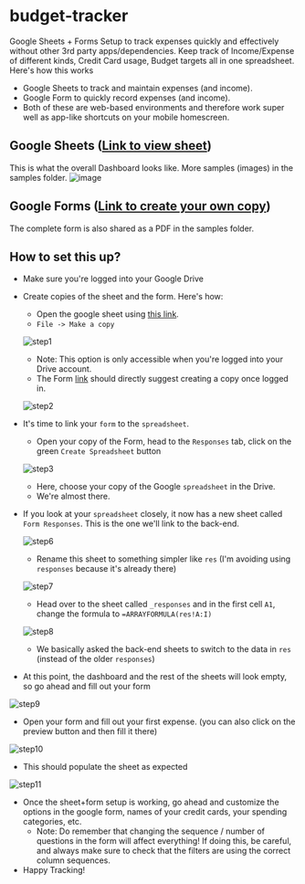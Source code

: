 # budget-tracker
Google Sheets + Forms Setup to track expenses quickly and effectively without other 3rd party apps/dependencies. Keep track of Income/Expense of different kinds, Credit Card usage, Budget targets all in one spreadsheet. Here's how this works  
- Google Sheets to track and maintain expenses (and income).
- Google Form to quickly record expenses (and income).
- Both of these are web-based environments and therefore work super well as app-like shortcuts on your mobile homescreen.

## Google Sheets ([Link to view sheet](https://docs.google.com/spreadsheets/d/1Xk02BzBike5RoEALE8rTHT_TwGrNbB3R-vG-iaO8-ek/edit?usp=sharing))
This is what the overall Dashboard looks like. More samples (images) in the samples folder.
![image](https://user-images.githubusercontent.com/29622482/185658089-6b46b98d-db95-4ffe-a303-f7c6e11ee3de.png)

## Google Forms ([Link to create your own copy](https://docs.google.com/forms/d/1BUTJ5y90_NdvGrV6U8_6c_3iX_fNs5TJnn1VZxLLst0/copy))
The complete form is also shared as a PDF in the samples folder.

## How to set this up?
* Make sure you're logged into your Google Drive
* Create copies of the sheet and the form. Here's how:
  * Open the google sheet using [this link](https://docs.google.com/spreadsheets/d/1Xk02BzBike5RoEALE8rTHT_TwGrNbB3R-vG-iaO8-ek/edit?usp=sharing).
  * `File -> Make a copy`

  ![step1](https://user-images.githubusercontent.com/29622482/185689092-50007366-7267-4131-8163-cf7b74f1f27e.png)

  * Note: This option is only accessible when you're logged into your Drive account.
  * The Form [link](https://docs.google.com/forms/d/1BUTJ5y90_NdvGrV6U8_6c_3iX_fNs5TJnn1VZxLLst0/copy) should directly suggest creating a copy once logged in.

  ![step2](https://user-images.githubusercontent.com/29622482/185689230-48877933-4e33-4c68-9205-e72c585b352e.png)

* It's time to link your `form` to the `spreadsheet`.
  * Open your copy of the Form, head to the `Responses` tab, click on the green `Create Spreadsheet` button

  ![step3](https://user-images.githubusercontent.com/29622482/185689449-679f48dc-23fa-486b-9934-8004016b163e.png)

  * Here, choose your copy of the Google `spreadsheet` in the Drive.
  * We're almost there.
* If you look at your `spreadsheet` closely, it now has a new sheet called `Form Responses`. This is the one we'll link to the back-end.

  ![step6](https://user-images.githubusercontent.com/29622482/185689579-2aaaaee7-0af7-4018-b490-6068dbcac159.png)

  * Rename this sheet to something simpler like `res` (I'm avoiding using `responses` because it's already there)

  ![step7](https://user-images.githubusercontent.com/29622482/185689644-a2f65c4d-0353-46f5-abed-fbaf00b5443d.png)

  * Head over to the sheet called `_responses` and in the first cell `A1`, change the formula to `=ARRAYFORMULA(res!A:I)`

  ![step8](https://user-images.githubusercontent.com/29622482/185689673-3d98320f-614b-4ea9-8b0d-fe257e2ea7f5.png)

  * We basically asked the back-end sheets to switch to the data in `res` (instead of the older `responses`)
* At this point, the dashboard and the rest of the sheets will look empty, so go ahead and fill out your form

![step9](https://user-images.githubusercontent.com/29622482/185689718-2e715539-6bef-469a-9143-5647b06773f9.png)

  * Open your form and fill out your first expense. (you can also click on the preview button and then fill it there)

  ![step10](https://user-images.githubusercontent.com/29622482/185689787-3cbea15b-407b-46e3-965b-4461119acac6.png)

  * This should populate the sheet as expected

  ![step11](https://user-images.githubusercontent.com/29622482/185689843-d56df56a-8850-4b8e-a82b-c2d094bb05f3.png)

* Once the sheet+form setup is working, go ahead and customize the options in the google form, names of your credit cards, your spending categories, etc.
  * Note: Do remember that changing the sequence / number of questions in the form will affect everything! If doing this, be careful, and always make sure to check that the filters are using the correct column sequences.
* Happy Tracking!


